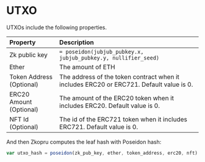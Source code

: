 # UTXO

UTXOs include the following properties.

| Property | Description |
| :--- | :--- |
| Zk public key | `= poseidon(jubjub_pubkey.x, jubjub_pubkey.y, nullifier_seed)` |
| Ether | The amount of ETH |
| Token Address \(Optional\) | The address of the token contract when it includes ERC20 or ERC721. Default value is 0. |
| ERC20 Amount \(Optional\) | The amount of the ERC20 token when it includes ERC20. Default value is 0. |
| NFT Id \(Optional\) | The id of the ERC721 token when it includes ERC721. Default value is 0. |

And then Zkopru computes the leaf hash with Poseidon hash:

```javascript
var utxo_hash = poseidon(zk_pub_key, ether, token_address, erc20, nft)
```

